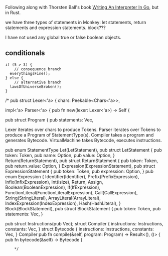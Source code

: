 Following along with Thorsten Ball's book [Writing An Interpreter In Go](https://interpreterbook.com/), but in Rust.

 we have three types of statements in Monkey: let statements, return statements and expression statements. 
block???

I have not used any global true or false boolean objects.


## conditionals
```
if (5 > 3) {
    // consequence branch
  everythingsFine();
} else {
    // alternative branch
  lawsOfUniverseBroken();
}
```



/*
pub struct Lexer<'a> {
    chars: Peekable<Chars<'a>>,

impl<'a> Parser<'a> {
    pub fn new(lexer: Lexer<'a>) -> Self {

pub struct Program {
    pub statements: Vec<StatementType>,

Lexer iterates over chars to produce Tokens.
Parser iterates over Tokens to produce a Program of StatementType(s).
Compiler takes a program and generates Bytecode.
VirtualMachine takes Bytecode, executes instructions.

pub enum StatementType 
    Let(LetStatement),
        pub struct LetStatement {
            pub token: Token,
            pub name: Option<Identifier>,
            pub value: Option<Expression>,
        }
    Return(ReturnStatement),
        pub struct ReturnStatement {
            pub token: Token,
            pub return_value: Option<Expression>,
        }
    Expression(ExpressionStatement),
        pub struct ExpressionStatement {
            pub token: Token,
            pub expression: Option<Expression>,
        }
            pub enum Expression {
                Identifier(Identifier),
                Prefix(PrefixExpression),
                Infix(InfixExpression),
                Int(isize),
                Return,
                Assign,
                Boolean(BooleanExpression),
                If(IfExpression),
                FunctionLiteral(FunctionLiteralExpression),
                Call(CallExpression),
                String(StringLiteral),
                ArrayLiteral(ArrayLiteral),
                IndexExpression(IndexExpression),
                Hash(HashLiteral),
            }
    Block(BlockStatement),
        pub struct BlockStatement {
            pub token: Token,
            pub statements: Vec<StatementType>,
        }

pub struct Instructions(pub Vec<u8>);
struct Compiler {
    instructions: Instructions,
    constants: Vec<Object>,
}
struct Bytecode {
    instructions: Instructions,
    constants: Vec<Object>,
}
Compiler
    pub fn compile(&self, program: Program) -> Result<(), ()> {
    pub fn bytecode(&self) -> Bytecode {



        */

